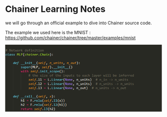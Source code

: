 # Chainer Learning Notes


we will go through an official example to dive into Chainer source code.

The example we used here is the MNIST : https://github.com/chainer/chainer/tree/master/examples/mnist

![network_definition](images/network_definition.png)

